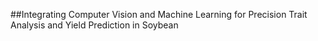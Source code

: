 ##Integrating Computer Vision and Machine Learning for Precision Trait Analysis and Yield Prediction in Soybean    
